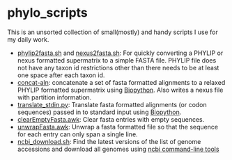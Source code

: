 # phylo_scripts

This is an unsorted collection of small(mostly) and handy scripts I use for my daily work. 

- [phylip2fasta.sh](./phylip2fasta.sh) and [nexus2fasta.sh](./nexus2fasta.sh): For quickly converting a PHYLIP or nexus formatted supermatrix to a simple FASTA file. PHYLIP file does not have any taxon id restrictions other than there needs to be at least one space after each taxon id.
- [concat-aln](./concat-aln): concatenate a set of fasta formatted alignments to a relaxed PHYLIP formatted supermatrix using [Biopython](https://github.com/biopython/biopython). Also writes a nexus file with partition information.
- [translate\_stdin.py](./translate_stdin.py): Translate fasta formatted alignments (or codon sequences) passed in to standard input using [Biopython](https://github.com/biopython/biopython).
- [clearEmptyFasta.awk](./clearEmptyFasta.awk): Clear fasta entries with empty sequences.
- [unwrapFasta.awk](./unwrapFasta.awk): Unwrap a fasta formatted file so that the sequence for each entry can only span a single line.
- [ncbi\_download.sh](./ncbi_download.sh): Find the latest versions of the list of genome accessions and download all genomes using [ncbi command-line tools](https://github.com/ncbi/datasets)
